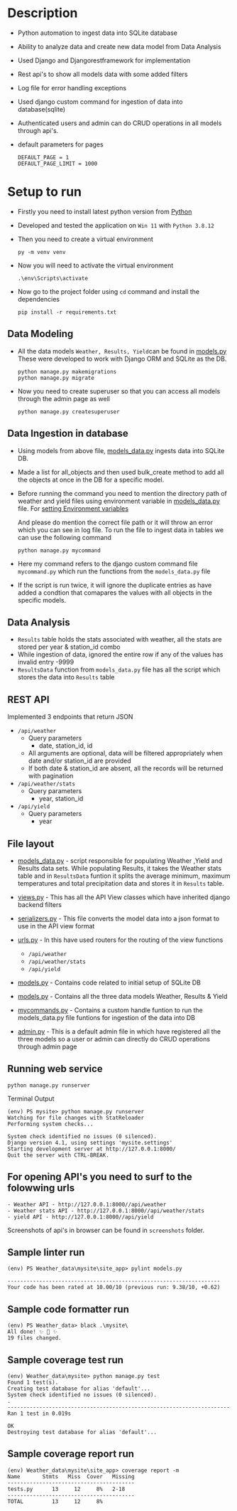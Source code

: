 # Description

- Python automation to ingest data into SQLite database
- Ability to analyze data and create new data model from Data Analysis
- Used Django and Djangorestframework for implementation
- Rest api's to show all models data with some added filters
- Log file for error handling exceptions
- Used django custom command for ingestion of data into database(sqlite)
- Authenticated users and admin can do CRUD operations in all models through api's.
- default parameters for pages

  ```
  DEFAULT_PAGE = 1
  DEFAULT_PAGE_LIMIT = 1000
  ```

# Setup to run

- Firstly you need to install latest python version from [Python](https://www.python.org/)
- Developed and tested the application on `Win 11` with `Python 3.8.12`
- Then you need to create a virtual environment

  ```
  py -m venv venv
  ```

- Now you will need to activate the virtual environment

  ```
  .\env\Scripts\activate
  ```

- Now go to the project folder using `cd` command and install the dependencies
  ```
  pip install -r requirements.txt
  ```

## Data Modeling

- All the data models `Weather, Results, Yield`can be found in [models.py](site_app/models.py)
  These were developed to work with Django ORM and SQLite as the DB.

  ```
  python manage.py makemigrations
  python manage.py migrate
  ```

- Now you need to create superuser so that you can access all models through the admin page as well
  ```
  python manage.py createsuperuser
  ```

## Data Ingestion in database

- Using models from above file, [models_data.py](site_app/models_data.py) ingests data into SQLite DB.
- Made a list for all_objects and then used bulk_create method to add all the objects at once in the DB for a specific model.
- Before running the command you need to mention the directory path of weather and yield files using environment variable in
  [models_data.py](site_app/models_data.py) file. For [setting Environment variables](https://docs.oracle.com/en/database/oracle/machine-learning/oml4r/1.5.1/oread/creating-and-modifying-environment-variables-on-windows.html)

  And please do mention the correct file path or it will throw an error which you can see in log file. To run the file to ingest data in tables we can use the following command

  ```
  python manage.py mycommand
  ```

- Here my command refers to the django custom command file `mycommand.py` which run the functions
  from the `models_data.py` file
- If the script is run twice, it will ignore the duplicate entries as have added a condtion that
  comapares the values with all objects in the specific models.

## Data Analysis

- `Results` table holds the stats associated with weather, all the stats are stored per year & station_id combo
- While ingestion of data, ignored the entire row if any of the values has invalid entry -9999
- `ResultsData` function from `models_data.py` file has all the script which stores the data into `Results` table

## REST API

Implemented 3 endpoints that return JSON

- `/api/weather`
  - Query parameters
    - date, station_id, id
  - All arguments are optional, data will be filtered appropriately when date and/or station_id are provided
  - If both date & station_id are absent, all the records will be returned with pagination
- `/api/weather/stats`
  - Query parameters
    - year, station_id
- `/api/yield`
  - Query parameters
    - year

## File layout

- [models_data.py](site_app/models_data.py) - script responsible for populating Weather ,Yield and Results data sets.
  While populating Results, it takes the Weather stats table and in `ResultsData` funtion it splits the average minimum, maximum temperatures and total precipitation data and stores it in `Results` table.

- [views.py](site_app/views.py) - This has all the API View classes which have inherited django backend filters

- [serializers.py](site_app/serializers.py) - This file converts the model data into a json format to use in the API view format

- [urls.py](site_app/urls.py) - In this have used routers for the routing of the view functions

  - `/api/weather`
  - `/api/weather/stats`
  - `/api/yield`

- [models.py](site_app/models.py) - Contains code related to initial setup of SQLite DB

- [models.py](site_app/models.py) - Contains all the three data models Weather, Results & Yield

- [mycommands.py](site_app/management/commands/mycommand.py) - Contains a custom handle funtion to run the models_data.py file funtions for ingestion of the data into DB

- [admin.py](site_app/admin.py) - This is a default admin file in which have registered all the three models so a user or admin can directly do CRUD
  operations through admin page

## Running web service

```
python manage.py runserver
```

Terminal Output

```
(env) PS mysite> python manage.py runserver
Watching for file changes with StatReloader
Performing system checks...

System check identified no issues (0 silenced).
Django version 4.1, using settings 'mysite.settings'
Starting development server at http://127.0.0.1:8000/
Quit the server with CTRL-BREAK.

```

## For opening API's you need to surf to the folowwing urls

```
- Weather API - http://127.0.0.1:8000//api/weather
- Weather stats API - http://127.0.0.1:8000//api/weather/stats
- yield API - http://127.0.0.1:8000//api/yield
```
Screenshots of api's in browser can be found in `screenshots` folder.

## Sample linter run

```
(env) PS Weather_data\mysite\site_app> pylint models.py

-------------------------------------------------------------------
Your code has been rated at 10.00/10 (previous run: 9.38/10, +0.62)
```

## Sample code formatter run

```
(env) PS Weather_data> black .\mysite\
All done! ✨ 🍰 ✨
19 files changed.
```

## Sample coverage test run

```
(env) Weather_data\mysite> python manage.py test
Found 1 test(s).
Creating test database for alias 'default'...
System check identified no issues (0 silenced).
.
----------------------------------------------------------------------
Ran 1 test in 0.019s

OK
Destroying test database for alias 'default'...
```

## Sample coverage report run

```
(env) Weather_data\mysite\site_app> coverage report -m
Name       Stmts   Miss  Cover   Missing
----------------------------------------
tests.py      13     12     8%   2-18
----------------------------------------
TOTAL         13     12     8%

```
